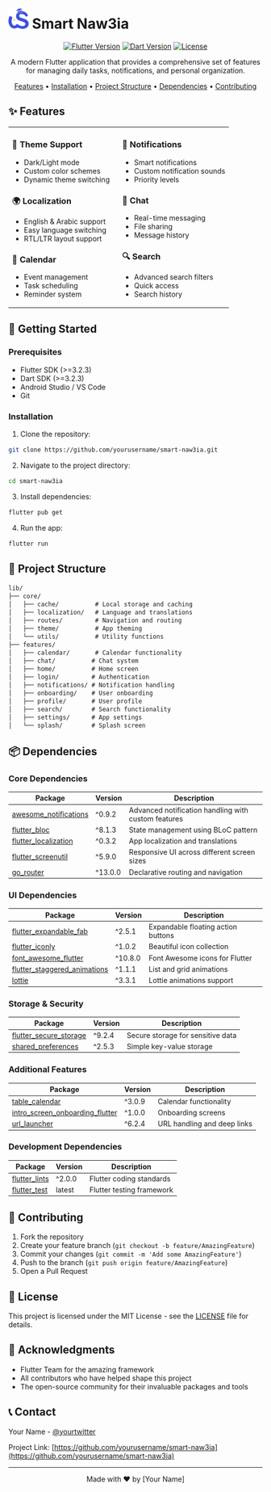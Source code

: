 # <img src="assets/images/light_mode_logo.png" width="40" height="40" alt="Smart Naw3ia Logo"> Smart Naw3ia

<div align="center">

[![Flutter Version](https://img.shields.io/badge/Flutter-3.2.3-blue.svg)](https://flutter.dev)
[![Dart Version](https://img.shields.io/badge/Dart-3.2.3-blue.svg)](https://dart.dev)
[![License](https://img.shields.io/badge/License-MIT-green.svg)](LICENSE)

A modern Flutter application that provides a comprehensive set of features for managing daily tasks, notifications, and personal organization.

[Features](#features) • [Installation](#installation) • [Project Structure](#project-structure) • [Dependencies](#dependencies) • [Contributing](#contributing)

</div>

## ✨ Features

<table>
<tr>
<td width="50%">

### 🌙 Theme Support
- Dark/Light mode
- Custom color schemes
- Dynamic theme switching

### 🌍 Localization
- English & Arabic support
- Easy language switching
- RTL/LTR layout support

### 📅 Calendar
- Event management
- Task scheduling
- Reminder system

</td>
<td width="50%">

### 🔔 Notifications
- Smart notifications
- Custom notification sounds
- Priority levels

### 💬 Chat
- Real-time messaging
- File sharing
- Message history

### 🔍 Search
- Advanced search filters
- Quick access
- Search history

</td>
</tr>
</table>

## 🚀 Getting Started

### Prerequisites

- Flutter SDK (>=3.2.3)
- Dart SDK (>=3.2.3)
- Android Studio / VS Code
- Git

### Installation

1. Clone the repository:
```bash
git clone https://github.com/yourusername/smart-naw3ia.git
```

2. Navigate to the project directory:
```bash
cd smart-naw3ia
```

3. Install dependencies:
```bash
flutter pub get
```

4. Run the app:
```bash
flutter run
```

## 📁 Project Structure

```
lib/
├── core/
│   ├── cache/          # Local storage and caching
│   ├── localization/   # Language and translations
│   ├── routes/         # Navigation and routing
│   ├── theme/          # App theming
│   └── utils/          # Utility functions
├── features/
│   ├── calendar/       # Calendar functionality
│   ├── chat/          # Chat system
│   ├── home/          # Home screen
│   ├── login/         # Authentication
│   ├── notifications/ # Notification handling
│   ├── onboarding/    # User onboarding
│   ├── profile/       # User profile
│   ├── search/        # Search functionality
│   ├── settings/      # App settings
│   └── splash/        # Splash screen
```

## 📦 Dependencies

### Core Dependencies

| Package | Version | Description |
|---------|---------|-------------|
| [awesome_notifications](https://pub.dev/packages/awesome_notifications) | ^0.9.2 | Advanced notification handling with custom features |
| [flutter_bloc](https://pub.dev/packages/flutter_bloc) | ^8.1.3 | State management using BLoC pattern |
| [flutter_localization](https://pub.dev/packages/flutter_localization) | ^0.3.2 | App localization and translations |
| [flutter_screenutil](https://pub.dev/packages/flutter_screenutil) | ^5.9.0 | Responsive UI across different screen sizes |
| [go_router](https://pub.dev/packages/go_router) | ^13.0.0 | Declarative routing and navigation |

### UI Dependencies

| Package | Version | Description |
|---------|---------|-------------|
| [flutter_expandable_fab](https://pub.dev/packages/flutter_expandable_fab) | ^2.5.1 | Expandable floating action buttons |
| [flutter_iconly](https://pub.dev/packages/flutter_iconly) | ^1.0.2 | Beautiful icon collection |
| [font_awesome_flutter](https://pub.dev/packages/font_awesome_flutter) | ^10.8.0 | Font Awesome icons for Flutter |
| [flutter_staggered_animations](https://pub.dev/packages/flutter_staggered_animations) | ^1.1.1 | List and grid animations |
| [lottie](https://pub.dev/packages/lottie) | ^3.3.1 | Lottie animations support |

### Storage & Security

| Package | Version | Description |
|---------|---------|-------------|
| [flutter_secure_storage](https://pub.dev/packages/flutter_secure_storage) | ^9.2.4 | Secure storage for sensitive data |
| [shared_preferences](https://pub.dev/packages/shared_preferences) | ^2.5.3 | Simple key-value storage |

### Additional Features

| Package | Version | Description |
|---------|---------|-------------|
| [table_calendar](https://pub.dev/packages/table_calendar) | ^3.0.9 | Calendar functionality |
| [intro_screen_onboarding_flutter](https://pub.dev/packages/intro_screen_onboarding_flutter) | ^1.0.0 | Onboarding screens |
| [url_launcher](https://pub.dev/packages/url_launcher) | ^6.2.4 | URL handling and deep links |

### Development Dependencies

| Package | Version | Description |
|---------|---------|-------------|
| [flutter_lints](https://pub.dev/packages/flutter_lints) | ^2.0.0 | Flutter coding standards |
| [flutter_test](https://api.flutter.dev/flutter/flutter_test/flutter_test-library.html) | latest | Flutter testing framework |

## 🤝 Contributing

1. Fork the repository
2. Create your feature branch (`git checkout -b feature/AmazingFeature`)
3. Commit your changes (`git commit -m 'Add some AmazingFeature'`)
4. Push to the branch (`git push origin feature/AmazingFeature`)
5. Open a Pull Request

## 📝 License

This project is licensed under the MIT License - see the [LICENSE](LICENSE) file for details.

## 🙏 Acknowledgments

- Flutter Team for the amazing framework
- All contributors who have helped shape this project
- The open-source community for their invaluable packages and tools

## 📞 Contact

Your Name - [@yourtwitter](https://twitter.com/yourtwitter)

Project Link: [https://github.com/yourusername/smart-naw3ia](https://github.com/yourusername/smart-naw3ia)

---

<div align="center">
Made with ❤️ by [Your Name]
</div>

